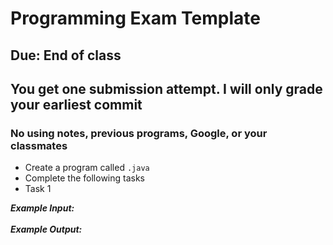 # Programming Exam Template

## Due: End of class

## You get one submission attempt. I will only grade your earliest commit

### No using notes, previous programs, Google, or your classmates

- Create a program called `.java`
- Complete the following tasks
- Task 1

***Example Input:***\
\
***Example Output:***
